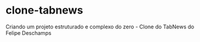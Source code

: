 # clone-tabnews
Criando um projeto estruturado e complexo do zero - Clone do TabNews do Felipe Deschamps
